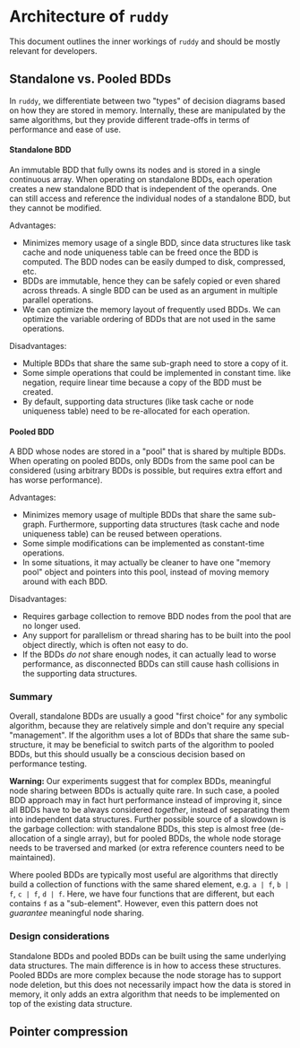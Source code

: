 # Architecture of `ruddy`

This document outlines the inner workings of `ruddy` and should be mostly relevant for developers. 

## Standalone vs. Pooled BDDs

In `ruddy`, we differentiate between two "types" of decision diagrams based on how they are stored in memory.
Internally, these are manipulated by the same algorithms, but they provide different trade-offs in terms of 
performance and ease of use.

#### Standalone BDD 

An immutable BDD that fully owns its nodes and is stored in a single continuous array. When 
operating on standalone BDDs, each operation creates a new standalone BDD that is independent of the operands.
One can still access and reference the individual nodes of a standalone BDD, but they cannot be modified. 

Advantages:
 * Minimizes memory usage of a single BDD, since data structures like task cache and node uniqueness table can be
   freed once the BDD is computed. The BDD nodes can be easily dumped to disk, compressed, etc.
 * BDDs are immutable, hence they can be safely copied or even shared across threads. A single BDD can be used as
   an argument in multiple parallel operations.
 * We can optimize the memory layout of frequently used BDDs. We can optimize the variable ordering of BDDs that are
   not used in the same operations.

Disadvantages:
 * Multiple BDDs that share the same sub-graph need to store a copy of it. 
 * Some simple operations that could be implemented in constant time. like negation, require linear time because
   a copy of the BDD must be created.
 * By default, supporting data structures (like task cache or node uniqueness table) need to be re-allocated for
   each operation.

#### Pooled BDD

A BDD whose nodes are stored in a "pool" that is shared by multiple BDDs. When operating on pooled BDDs, 
only BDDs from the same pool can be considered (using arbitrary BDDs is possible, but requires extra effort and
has worse performance).

Advantages:
 * Minimizes memory usage of multiple BDDs that share the same sub-graph. Furthermore, supporting data structures
   (task cache and node uniqueness table) can be reused between operations.
 * Some simple modifications can be implemented as constant-time operations.
 * In some situations, it may actually be cleaner to have one "memory pool" object and pointers into this pool,
   instead of moving memory around with each BDD.

Disadvantages:
 * Requires garbage collection to remove BDD nodes from the pool that are no longer used.
 * Any support for parallelism or thread sharing has to be built into the pool object directly, which is often not 
   easy to do.
 * If the BDDs *do not* share enough nodes, it can actually lead to worse performance, as disconnected BDDs can
   still cause hash collisions in the supporting data structures.

### Summary

Overall, standalone BDDs are usually a good "first choice" for any symbolic algorithm, because they are relatively
simple and don't require any special "management". If the algorithm uses a lot of BDDs that share the same 
sub-structure, it may be beneficial to switch parts of the algorithm to pooled BDDs, but this should usually be a 
conscious decision based on performance testing.

**Warning:** Our experiments suggest that for complex BDDs, meaningful node sharing between BDDs is actually 
quite rare. In such case, a pooled BDD approach may in fact hurt performance instead of improving it, since
all BDDs have to be always considered *together*, instead of separating them into independent data structures.
Further possible source of a slowdown is the garbage collection: with standalone BDDs, this step is almost
free (de-allocation of a single array), but for pooled BDDs, the whole node storage needs to be traversed and marked
(or extra reference counters need to be maintained).

Where pooled BDDs are typically most useful are algorithms that directly build a collection of functions with the
same shared element, e.g. `a | f`, `b | f`, `c | f`, `d | f`. Here, we have four functions that are different, but 
each contains `f` as a "sub-element". However, even this pattern does not *guarantee* meaningful node sharing.

### Design considerations

Standalone BDDs and pooled BDDs can be built using the same underlying data structures. The main difference is in how
to access these structures. Pooled BDDs are more complex because the node storage has to support node deletion, but
this does not necessarily impact how the data is stored in memory, it only adds an extra algorithm that needs to be
implemented on top of the existing data structure.

## Pointer compression

